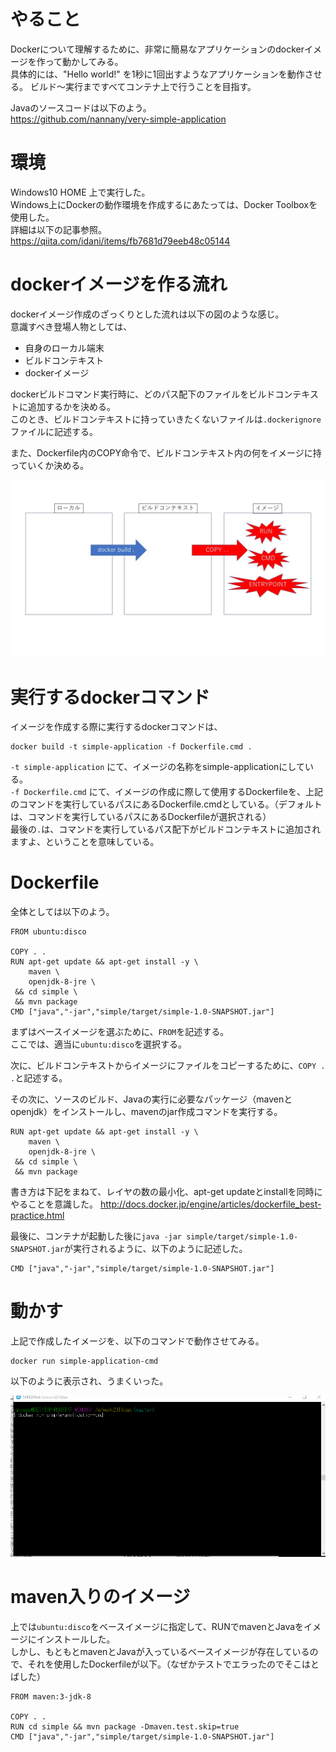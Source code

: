 # やること

Dockerについて理解するために、非常に簡易なアプリケーションのdockerイメージを作って動かしてみる。  
具体的には、"Hello world!" を1秒に1回出すようなアプリケーションを動作させる。
ビルド〜実行まですべてコンテナ上で行うことを目指す。
  
Javaのソースコードは以下のよう。  
https://github.com/nannany/very-simple-application

# 環境

Windows10 HOME 上で実行した。  
Windows上にDockerの動作環境を作成するにあたっては、Docker Toolboxを使用した。  
詳細は以下の記事参照。  
https://qiita.com/idani/items/fb7681d79eeb48c05144

# dockerイメージを作る流れ

dockerイメージ作成のざっくりとした流れは以下の図のような感じ。  
意識すべき登場人物としては、

* 自身のローカル端末
* ビルドコンテキスト
* dockerイメージ

dockerビルドコマンド実行時に、どのパス配下のファイルをビルドコンテキストに追加するかを決める。  
このとき、ビルドコンテキストに持っていきたくないファイルは`.dockerignore`ファイルに記述する。  
 
また、Dockerfile内のCOPY命令で、ビルドコンテキスト内の何をイメージに持っていくか決める。

![イメージ](ビルドコンテキスト.jpg)

# 実行するdockerコマンド

イメージを作成する際に実行するdockerコマンドは、

```
docker build -t simple-application -f Dockerfile.cmd .
```

`-t simple-application` にて、イメージの名称をsimple-applicationにしている。  
`-f Dockerfile.cmd` にて、イメージの作成に際して使用するDockerfileを、上記のコマンドを実行しているパスにあるDockerfile.cmdとしている。（デフォルトは、コマンドを実行しているパスにあるDockerfileが選択される）  
最後の`.`は、コマンドを実行しているパス配下がビルドコンテキストに追加されますよ、ということを意味している。

# Dockerfile

全体としては以下のよう。

```
FROM ubuntu:disco

COPY . .
RUN apt-get update && apt-get install -y \
    maven \
    openjdk-8-jre \
 && cd simple \
 && mvn package
CMD ["java","-jar","simple/target/simple-1.0-SNAPSHOT.jar"]
```


まずはベースイメージを選ぶために、`FROM`を記述する。  
ここでは、適当に`ubuntu:disco`を選択する。  
 
次に、ビルドコンテキストからイメージにファイルをコピーするために、`COPY . .`と記述する。  
 
その次に、ソースのビルド、Javaの実行に必要なパッケージ（mavenとopenjdk）をインストールし、mavenのjar作成コマンドを実行する。

```
RUN apt-get update && apt-get install -y \
    maven \
    openjdk-8-jre \
 && cd simple \
 && mvn package
```

書き方は下記をまねて、レイヤの数の最小化、apt-get updateとinstallを同時にやることを意識した。
http://docs.docker.jp/engine/articles/dockerfile_best-practice.html

最後に、コンテナが起動した後に`java -jar simple/target/simple-1.0-SNAPSHOT.jar`が実行されるように、以下のように記述した。

```
CMD ["java","-jar","simple/target/simple-1.0-SNAPSHOT.jar"]
```

# 動かす

上記で作成したイメージを、以下のコマンドで動作させてみる。
```
docker run simple-application-cmd
```

以下のように表示され、うまくいった。

![hello](hello.gif)


# maven入りのイメージ

上では`ubuntu:disco`をベースイメージに指定して、RUNでmavenとJavaをイメージにインストールした。  
しかし、もともとmavenとJavaが入っているベースイメージが存在しているので、それを使用したDockerfileが以下。（なぜかテストでエラったのでそこはとばした）

```
FROM maven:3-jdk-8

COPY . .
RUN cd simple && mvn package -Dmaven.test.skip=true
CMD ["java","-jar","simple/target/simple-1.0-SNAPSHOT.jar"]
```
